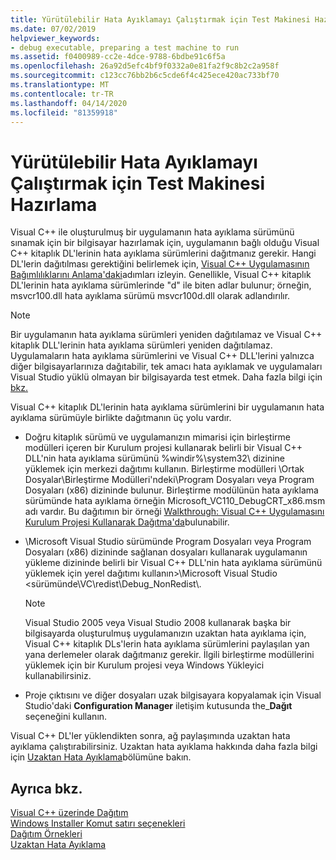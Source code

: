```yaml
---
title: Yürütülebilir Hata Ayıklamayı Çalıştırmak için Test Makinesi Hazırlama
ms.date: 07/02/2019
helpviewer_keywords:
- debug executable, preparing a test machine to run
ms.assetid: f0400989-cc2e-4dce-9788-6bdbe91c6f5a
ms.openlocfilehash: 26a92d5efc4bf9f0332a0e81fa2f9c8b2c2a958f
ms.sourcegitcommit: c123cc76bb2b6c5cde6f4c425ece420ac733bf70
ms.translationtype: MT
ms.contentlocale: tr-TR
ms.lasthandoff: 04/14/2020
ms.locfileid: "81359918"
---
```

# <a name="preparing-a-test-machine-to-run-a-debug-executable"></a>Yürütülebilir Hata Ayıklamayı Çalıştırmak için Test Makinesi Hazırlama

Visual C++ ile oluşturulmuş bir uygulamanın hata ayıklama sürümünü sınamak için bir bilgisayar hazırlamak için, uygulamanın bağlı olduğu Visual C++ kitaplık DL'lerinin hata ayıklama sürümlerini dağıtmanız gerekir. Hangi DL'lerin dağıtılması gerektiğini belirlemek için, [Visual C++ Uygulamasının Bağımlılıklarını Anlama'daki](understanding-the-dependencies-of-a-visual-cpp-application.md)adımları izleyin. Genellikle, Visual C++ kitaplık DL'lerinin hata ayıklama sürümlerinde "d" ile biten adlar bulunur; örneğin, msvcr100.dll hata ayıklama sürümü msvcr100d.dll olarak adlandırılır.

> [!NOTE]
> Bir uygulamanın hata ayıklama sürümleri yeniden dağıtılamaz ve Visual C++ kitaplık DLL'lerinin hata ayıklama sürümleri yeniden dağıtılamaz. Uygulamaların hata ayıklama sürümlerini ve Visual C++ DLL'lerini yalnızca diğer bilgisayarlarınıza dağıtabilir, tek amacı hata ayıklamak ve uygulamaları Visual Studio yüklü olmayan bir bilgisayarda test etmek. Daha fazla bilgi için [bkz.](redistributing-visual-cpp-files.md)

Visual C++ kitaplık DL'lerinin hata ayıklama sürümlerini bir uygulamanın hata ayıklama sürümüyle birlikte dağıtmanın üç yolu vardır.

- Doğru kitaplık sürümü ve uygulamanızın mimarisi için birleştirme modülleri içeren bir Kurulum projesi kullanarak belirli bir Visual C++ DLL'nin hata ayıklama sürümünü %windir%\system32\ dizinine yüklemek için merkezi dağıtımı kullanın. Birleştirme modülleri \Ortak Dosyalar\Birleştirme Modülleri'ndeki\\Program Dosyaları veya Program Dosyaları (x86) dizininde bulunur. Birleştirme modülünün hata ayıklama sürümünde hata ayıklama örneğin Microsoft_VC110_DebugCRT_x86.msm adı vardır. Bu dağıtımın bir örneği [Walkthrough: Visual C++ Uygulamasını Kurulum Projesi Kullanarak Dağıtma'da](walkthrough-deploying-a-visual-cpp-application-by-using-a-setup-project.md)bulunabilir.

- \Microsoft Visual Studio sürümünde Program Dosyaları veya Program Dosyaları (x86) dizininde sağlanan dosyaları kullanarak uygulamanın yükleme dizininde belirli bir Visual C++ DLL'nin hata ayıklama sürümünü yüklemek için yerel dağıtımı kullanın>\Microsoft Visual Studio \<sürümünde\VC\redist\Debug_NonRedist\\.

    > [!NOTE]
    >  Visual Studio 2005 veya Visual Studio 2008 kullanarak başka bir bilgisayarda oluşturulmuş uygulamanızın uzaktan hata ayıklama için, Visual C++ kitaplık DLs'lerin hata ayıklama sürümlerini paylaşılan yan yana derlemeler olarak dağıtmanız gerekir. İlgili birleştirme modüllerini yüklemek için bir Kurulum projesi veya Windows Yükleyici kullanabilirsiniz.

- Proje çıktısını ve diğer dosyaları uzak bilgisayara kopyalamak için Visual Studio'daki **Configuration Manager** iletişim kutusunda the_**Dağıt** seçeneğini kullanın.

Visual C++ DL'ler yüklendikten sonra, ağ paylaşımında uzaktan hata ayıklama çalıştırabilirsiniz. Uzaktan hata ayıklama hakkında daha fazla bilgi için [Uzaktan Hata Ayıklama](/visualstudio/debugger/remote-debugging)bölümüne bakın.

## <a name="see-also"></a>Ayrıca bkz.

[Visual C++ üzerinde Dağıtım](deployment-in-visual-cpp.md)<br>
[Windows Installer Komut satırı seçenekleri](/windows/win32/Msi/command-line-options)<br>
[Dağıtım Örnekleri](deployment-examples.md)<br>
[Uzaktan Hata Ayıklama](/visualstudio/debugger/remote-debugging)
